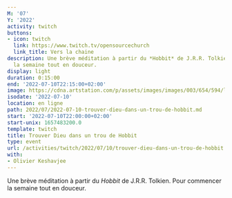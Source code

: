 ```yaml
---
M: '07'
Y: '2022'
activity: twitch
buttons:
- icon: twitch
  link: https://www.twitch.tv/opensourcechurch
  link_title: Vers la chaine
description: Une brève méditation à partir du *Hobbit* de J.R.R. Tolkien. Pour commencer
  la semaine tout en douceur.
display: light
duration: 0:15:00
end: '2022-07-10T22:15:00+02:00'
image: https://cdna.artstation.com/p/assets/images/images/003/654/594/large/sam-robberechts-finalrender1.jpg
isodate: '2022-07-10'
location: en ligne
path: 2022/07/2022-07-10-trouver-dieu-dans-un-trou-de-hobbit.md
start: '2022-07-10T22:00:00+02:00'
start-unix: 1657483200.0
template: twitch
title: Trouver Dieu dans un trou de Hobbit
type: event
url: /activities/twitch/2022/07/10/trouver-dieu-dans-un-trou-de-hobbit
with:
- Olivier Keshavjee
---
```

Une brève méditation à partir du *Hobbit* de J.R.R. Tolkien. Pour commencer la semaine tout en douceur.